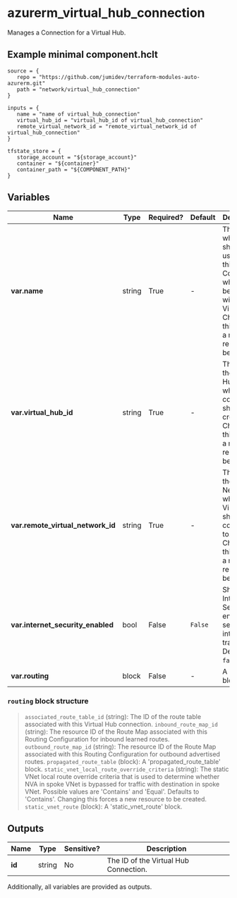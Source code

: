 # azurerm_virtual_hub_connection

Manages a Connection for a Virtual Hub.

## Example minimal component.hclt

```hcl
source = {
   repo = "https://github.com/jumidev/terraform-modules-auto-azurerm.git" 
   path = "network/virtual_hub_connection" 
}

inputs = {
   name = "name of virtual_hub_connection" 
   virtual_hub_id = "virtual_hub_id of virtual_hub_connection" 
   remote_virtual_network_id = "remote_virtual_network_id of virtual_hub_connection" 
}

tfstate_store = {
   storage_account = "${storage_account}" 
   container = "${container}" 
   container_path = "${COMPONENT_PATH}" 
}

```

## Variables

| Name | Type | Required? |  Default  |  Description |
| ---- | ---- | --------- |  ----------- | ----------- |
| **var.name** | string | True | -  |  The Name which should be used for this Connection, which must be unique within the Virtual Hub. Changing this forces a new resource to be created. | 
| **var.virtual_hub_id** | string | True | -  |  The ID of the Virtual Hub within which this connection should be created. Changing this forces a new resource to be created. | 
| **var.remote_virtual_network_id** | string | True | -  |  The ID of the Virtual Network which the Virtual Hub should be connected to. Changing this forces a new resource to be created. | 
| **var.internet_security_enabled** | bool | False | `False`  |  Should Internet Security be enabled to secure internet traffic? Defaults to `false`. | 
| **var.routing** | block | False | -  |  A `routing` block. | 

### `routing` block structure

> `associated_route_table_id` (string): The ID of the route table associated with this Virtual Hub connection.
> `inbound_route_map_id` (string): The resource ID of the Route Map associated with this Routing Configuration for inbound learned routes.
> `outbound_route_map_id` (string): The resource ID of the Route Map associated with this Routing Configuration for outbound advertised routes.
> `propagated_route_table` (block): A 'propagated_route_table' block.
> `static_vnet_local_route_override_criteria` (string): The static VNet local route override criteria that is used to determine whether NVA in spoke VNet is bypassed for traffic with destination in spoke VNet. Possible values are 'Contains' and 'Equal'. Defaults to 'Contains'. Changing this forces a new resource to be created.
> `static_vnet_route` (block): A 'static_vnet_route' block.



## Outputs

| Name | Type | Sensitive? | Description |
| ---- | ---- | --------- | --------- |
| **id** | string | No  | The ID of the Virtual Hub Connection. | 

Additionally, all variables are provided as outputs.
